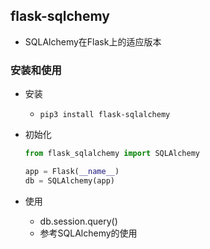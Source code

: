 ## flask-sqlchemy
- SQLAlchemy在Flask上的适应版本


### 安装和使用
- 安装
	- `pip3 install flask-sqlalchemy`
- 初始化

	```python
	from flask_sqlalchemy import SQLAlchemy
	
	app = Flask(__name__)
	db = SQLAlchemy(app)
	```

- 使用
	- db.session.query()
	- 参考SQLAlchemy的使用





